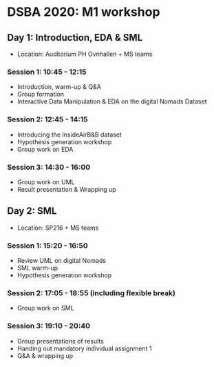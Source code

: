 # DSBA 2020: M1 workshop 

## Day 1: Introduction, EDA & SML
* Location: Auditorium PH Ovnhallen + MS teams

### Session 1: 10:45 - 12:15
* Introduction, warm-up & Q&A
* Group formation
* Interactive Data Manipulation & EDA on the digital Nomads Dataset

### Session 2: 12:45 - 14:15
* Introducing the InsideAirB&B dataset
* Hypothesis generation workshop
* Group work on EDA

### Session 3: 14:30 - 16:00
* Group work on UML
* Result presentation & Wrapping up


## Day 2: SML
* Location: SP216 + MS teams

### Session 1: 15:20 - 16:50
* Review UML on digital Nomads
* SML warm-up
* Hypothesis generation workshop

### Session 2: 17:05 - 18:55 (including flexible break)
* Group work on SML

### Session 3: 19:10 - 20:40
* Group presentations of results
* Handing out mandatory individual assignment 1
* Q&A & wrapping up
